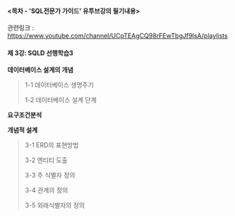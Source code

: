 #### <목차 -  'SQL전문가 가이드' 유투브강의 필기내용>

관련링크 : https://www.youtube.com/channel/UCpTEAgCQ98rFEwTbgJf9lsA/playlists



#### 제 3강: SQLD 선행학습3

**데이터베이스 설계의 개념**

> 1-1 데이터베이스 생명주기 
>
> 1-2 데이터베이스 설계 단계 



**요구조건분석**

**개념적 설계**

> 3-1 ERD의 표현방법 
>
> 3-2 엔티티 도출
>
> 3-3 주 식별자 정의 
>
> 3-4 관계의 정의
>
> 3-5 외래식별자의 정의 